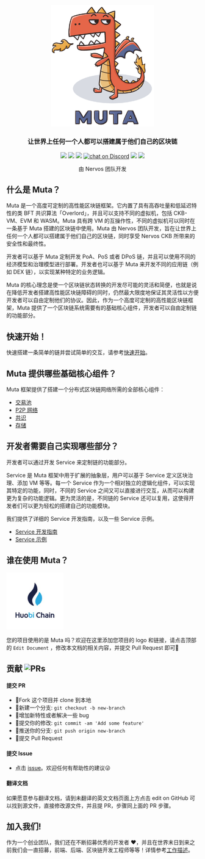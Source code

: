 <p align="center">
  <a href="https://github.com/nervosnetwork/muta">
    <img src="./static/muta-logo1.png" width="270">
  </a>
  <h3 align="center">让世界上任何一个人都可以搭建属于他们自己的区块链</h3>
  <p align="center">
    <a href="https://opensource.org/licenses/MIT"><img src="https://img.shields.io/badge/License-MIT-green.svg"></a>
    <a href="https://github.com/nervosnetwork/muta"><img src="https://img.shields.io/badge/Code-Github-brightgreen.svg"></a>
    <a href="http://makeapullrequest.com"><img src="https://img.shields.io/badge/PRs-welcome-brightgreen.svg"></a>
     <a href="https://discord.gg/QXkFT88"><img src="https://img.shields.io/discord/674846745607536651?logo=discord"
    alt="chat on Discord"></a>
    <a href="https://github.com/nervosnetwork/muta"><img src="https://img.shields.io/github/stars/nervosnetwork/muta.svg?style=social"></a>
    <a href="https://github.com/nervosnetwork/muta"><img src="https://img.shields.io/github/forks/nervosnetwork/muta.svg?style=social"></a>
  </p>
  <p align="center">
     由 Nervos 团队开发<br>
  </p>
</p>

## 什么是 Muta？

Muta 是一个高度可定制的高性能区块链框架。它内置了具有高吞吐量和低延迟特性的类 BFT 共识算法「Overlord」，并且可以支持不同的虚拟机，包括 CKB-VM、EVM 和 WASM。Muta 具有跨 VM 的互操作性，不同的虚拟机可以同时在一条基于 Muta 搭建的区块链中使用。Muta 由 Nervos 团队开发，旨在让世界上任何一个人都可以搭建属于他们自己的区块链，同时享受 Nervos CKB 所带来的安全性和最终性。

开发者可以基于 Muta 定制开发 PoA、PoS 或者 DPoS 链，并且可以使用不同的经济模型和治理模型进行部署。开发者也可以基于 Muta 来开发不同的应用链（例如 DEX 链），以实现某种特定的业务逻辑。

Muta 的核心理念是使一个区块链状态转换的开发尽可能的灵活和简便，也就是说在降低开发者搭建高性能区块链障碍的同时，仍然最大限度地保证其灵活性以方便开发者可以自由定制他们的协议。因此，作为一个高度可定制的高性能区块链框架，Muta 提供了一个区块链系统需要有的基础核心组件，开发者可以自由定制链的功能部分。

## 快速开始！

快速搭建一条简单的链并尝试简单的交互，请参考[快速开始](./getting_started)。

## Muta 提供哪些基础核心组件？
 
Muta 框架提供了搭建一个分布式区块链网络所需的全部核心组件：

* [交易池](./transaction_pool.md)
* [P2P 网络](./network.md)
* [共识](./overlord.md)
* [存储](./storage.md)

## 开发者需要自己实现哪些部分？

开发者可以通过开发 Service 来定制链的功能部分。

Service 是 Muta 框架中用于扩展的抽象层，用户可以基于 Service 定义区块治理、添加 VM 等等。每一个 Service 作为一个相对独立的逻辑化组件，可以实现其特定的功能，同时，不同的 Service 之间又可以直接进行交互，从而可以构建更为复杂的功能逻辑。更为灵活的是，不同链的 Service 还可以复用，这使得开发者们可以更为轻松的搭建自己的功能模块。

我们提供了详细的 Service 开发指南，以及一些 Service 示例。

* [Service 开发指南](./service_dev.md)
* [Service 示例](./service_eg.md)

## 谁在使用 Muta？

<p align="left">
  <a href="https://github.com/nervosnetwork/muta">
    <img src="./static/user/s_huobichain.jpg" width="150">
  </a>
</p>

您的项目使用的是 Muta 吗？欢迎在这里添加您项目的 logo 和链接，请点击顶部的 `Edit Document` ，修改本文档的相关内容，并提交 Pull Request 即可:tada:

## 贡献 ![PRs](https://img.shields.io/badge/PRs-welcome-brightgreen.svg)

#### 提交 PR

- :fork_and_knife:Fork 这个项目并 clone 到本地
- :twisted_rightwards_arrows:新建一个分支: `git checkout -b new-branch`
- :wrench:增加新特性或者解决一些 bug
- :memo:提交你的修改: `git commit -am 'Add some feature'`
- :rocket:推送你的分支: `git push origin new-branch`
- :tada:提交 Pull Request

#### 提交 Issue

- 点击 [issue](https://github.com/nervosnetwork/muta/issues)。欢迎任何有帮助性的建议:stuck_out_tongue_winking_eye:

#### 翻译文档

如果愿意参与翻译文档，请到未翻译的英文文档页面上方点击 edit on GitHub 可以找到源文件，直接修改源文件，并且提 PR，步骤同上面的 PR 步骤。

## 加入我们!

作为一个创业团队，我们还在不断招募优秀的开发者 :heart:，并且在世界末日到来之前我们会一直招募，前端、后端、区块链开发工程师等等！详情参考[工作描述](https://github.com/zhouyun-zoe/Workflow/issues/3)。
